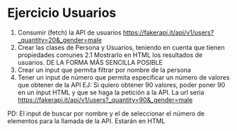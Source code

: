 # Ejercicio Usuarios

1. Consumir (fetch) la API de usuarios https://fakerapi.it/api/v1/users?_quantity=20&_gender=male 
2. Crear las clases de Persona y Usuarios, teniendo en cuenta que tienen propiedades comunes
2.1 Mostrarlo en HTML los resultados de usuarios. DE LA FORMA MÁS SENCILLA POSIBLE
3. Crear un input que permita filtrar por nombre de la persona
4. Tener un input de número que permita especificar un número de valores que obtener de la API
    EJ: Si quiero obtener 90 valores, poder poner 90 en un input HTML y que se haga la petición a la API.
    La url seria https://fakerapi.it/api/v1/users?_quantity=90&_gender=male 

PD: El input de buscar por nombre y el de seleccionar el número de elementos para la llamada de la API. Estarán en HTML